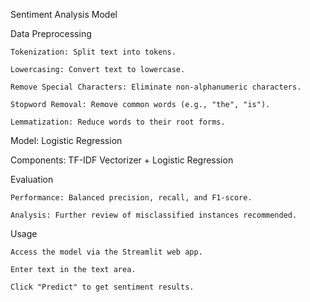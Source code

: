 Sentiment Analysis Model

  Data Preprocessing
  
    Tokenization: Split text into tokens.
    
    Lowercasing: Convert text to lowercase.
    
    Remove Special Characters: Eliminate non-alphanumeric characters.
    
    Stopword Removal: Remove common words (e.g., "the", "is").
    
    Lemmatization: Reduce words to their root forms.
  
  Model: Logistic Regression
  
  Components: TF-IDF Vectorizer + Logistic Regression
  
  Evaluation
    
    Performance: Balanced precision, recall, and F1-score.
    
    Analysis: Further review of misclassified instances recommended.
  
  Usage
    
    Access the model via the Streamlit web app.
    
    Enter text in the text area.
    
    Click "Predict" to get sentiment results.






